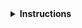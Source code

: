 <details>
<summary><strong>Instructions</strong></summary>

Thanks for contributing!

If this issue is about a specific episode within a lesson, please provide the details of the lesson.

If the issue is urgent email rsginfo@soton.ac.uk

You may delete these instructions from your comment.

\- Southampton Research Software Group
</details>
